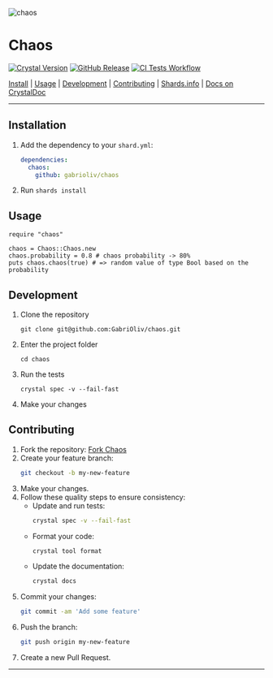 ![chaos](https://repository-images.githubusercontent.com/890686002/646de726-363a-408a-af43-d5e1612b6b5c)

# Chaos

[![Crystal Version](https://img.shields.io/badge/Crystal-1.14.0-black?logo=crystal&style=flat-square)](https://crystal-lang.org/)
[![GitHub Release](https://img.shields.io/github/v/release/gabrioliv/chaos?display_name=release&logo=crystal&color=white&style=flat-square)](https://github.com/GabriOliv/chaos/releases)
[![CI Tests Workflow](https://img.shields.io/github/actions/workflow/status/gabrioliv/chaos/ci.yml?logo=github&style=flat-square)](https://github.com/GabriOliv/chaos/actions)

[Install](https://github.com/GabriOliv/chaos#installation) |
[Usage](https://github.com/GabriOliv/chaos#usage) |
[Development](https://github.com/GabriOliv/chaos#development) |
[Contributing](https://github.com/GabriOliv/chaos#contributing) |
[Shards.info](https://shards.info/github/GabriOliv/chaos) | 
[Docs on CrystalDoc](https://crystaldoc.info/github/GabriOliv/chaos/)

---

## Installation

1. Add the dependency to your `shard.yml`:

   ```yaml
   dependencies:
     chaos:
       github: gabrioliv/chaos
   ```

2. Run `shards install`

## Usage

```crystal
require "chaos"

chaos = Chaos::Chaos.new
chaos.probability = 0.8 # chaos probability -> 80%
puts chaos.chaos(true) # => random value of type Bool based on the probability
```

## Development

1. Clone the repository
	```
	git clone git@github.com:GabriOliv/chaos.git
	```
2. Enter the project folder
	```
	cd chaos
	```
3. Run the tests
	```
	crystal spec -v --fail-fast
	```
4. Make your changes

## Contributing

1. Fork the repository: [Fork Chaos](https://github.com/gabrioliv/chaos/fork)
2. Create your feature branch:  
   ```bash
   git checkout -b my-new-feature
   ```
3. Make your changes.
4. Follow these quality steps to ensure consistency:
   - Update and run tests:  
     ```bash
     crystal spec -v --fail-fast
     ```
   - Format your code:  
     ```bash
     crystal tool format
     ```
   - Update the documentation:  
     ```bash
     crystal docs
     ```
5. Commit your changes:  
   ```bash
   git commit -am 'Add some feature'
   ```
6. Push the branch:  
   ```bash
   git push origin my-new-feature
   ```
7. Create a new Pull Request.

---
